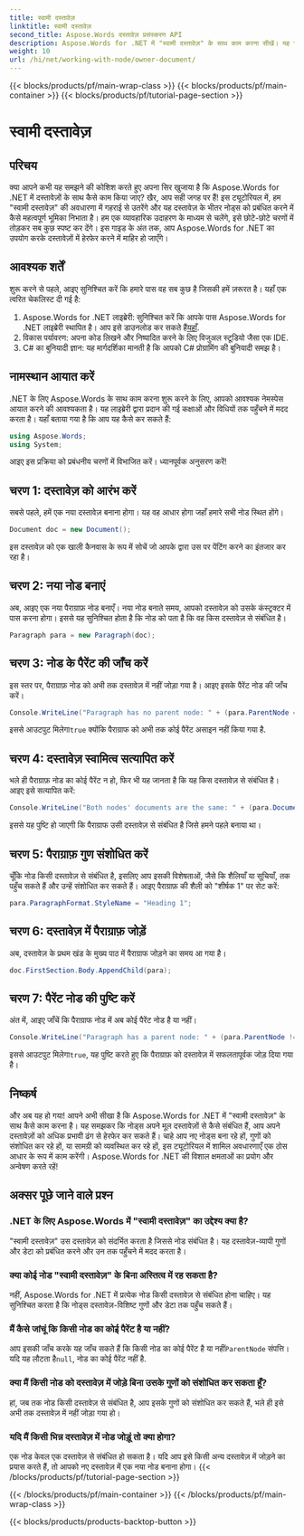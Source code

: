 ```yaml
---
title: स्वामी दस्तावेज़
linktitle: स्वामी दस्तावेज़
second_title: Aspose.Words दस्तावेज़ प्रसंस्करण API
description: Aspose.Words for .NET में "स्वामी दस्तावेज़" के साथ काम करना सीखें। यह चरण-दर-चरण मार्गदर्शिका दस्तावेज़ के भीतर नोड्स बनाने और हेरफेर करने को कवर करती है।
weight: 10
url: /hi/net/working-with-node/owner-document/
---
```


{{< blocks/products/pf/main-wrap-class >}}
{{< blocks/products/pf/main-container >}}
{{< blocks/products/pf/tutorial-page-section >}}

# स्वामी दस्तावेज़

## परिचय

क्या आपने कभी यह समझने की कोशिश करते हुए अपना सिर खुजाया है कि Aspose.Words for .NET में दस्तावेज़ों के साथ कैसे काम किया जाए? खैर, आप सही जगह पर हैं! इस ट्यूटोरियल में, हम "स्वामी दस्तावेज़" की अवधारणा में गहराई से उतरेंगे और यह दस्तावेज़ के भीतर नोड्स को प्रबंधित करने में कैसे महत्वपूर्ण भूमिका निभाता है। हम एक व्यावहारिक उदाहरण के माध्यम से चलेंगे, इसे छोटे-छोटे चरणों में तोड़कर सब कुछ स्पष्ट कर देंगे। इस गाइड के अंत तक, आप Aspose.Words for .NET का उपयोग करके दस्तावेज़ों में हेरफेर करने में माहिर हो जाएँगे।

## आवश्यक शर्तें

शुरू करने से पहले, आइए सुनिश्चित करें कि हमारे पास वह सब कुछ है जिसकी हमें ज़रूरत है। यहाँ एक त्वरित चेकलिस्ट दी गई है:

1.  Aspose.Words for .NET लाइब्रेरी: सुनिश्चित करें कि आपके पास Aspose.Words for .NET लाइब्रेरी स्थापित है। आप इसे डाउनलोड कर सकते हैं[यहाँ](https://releases.aspose.com/words/net/).
2. विकास पर्यावरण: अपना कोड लिखने और निष्पादित करने के लिए विजुअल स्टूडियो जैसा एक IDE.
3. C# का बुनियादी ज्ञान: यह मार्गदर्शिका मानती है कि आपको C# प्रोग्रामिंग की बुनियादी समझ है।

## नामस्थान आयात करें

.NET के लिए Aspose.Words के साथ काम करना शुरू करने के लिए, आपको आवश्यक नेमस्पेस आयात करने की आवश्यकता है। यह लाइब्रेरी द्वारा प्रदान की गई कक्षाओं और विधियों तक पहुँचने में मदद करता है। यहाँ बताया गया है कि आप यह कैसे कर सकते हैं:

```csharp
using Aspose.Words;
using System;
```

आइए इस प्रक्रिया को प्रबंधनीय चरणों में विभाजित करें। ध्यानपूर्वक अनुसरण करें!

## चरण 1: दस्तावेज़ को आरंभ करें

सबसे पहले, हमें एक नया दस्तावेज़ बनाना होगा। यह वह आधार होगा जहाँ हमारे सभी नोड स्थित होंगे।

```csharp
Document doc = new Document();
```

इस दस्तावेज़ को एक खाली कैनवास के रूप में सोचें जो आपके द्वारा उस पर पेंटिंग करने का इंतजार कर रहा है।

## चरण 2: नया नोड बनाएं

अब, आइए एक नया पैराग्राफ़ नोड बनाएँ। नया नोड बनाते समय, आपको दस्तावेज़ को उसके कंस्ट्रक्टर में पास करना होगा। इससे यह सुनिश्चित होता है कि नोड को पता है कि वह किस दस्तावेज़ से संबंधित है।

```csharp
Paragraph para = new Paragraph(doc);
```

## चरण 3: नोड के पैरेंट की जाँच करें

इस स्तर पर, पैराग्राफ़ नोड को अभी तक दस्तावेज़ में नहीं जोड़ा गया है। आइए इसके पैरेंट नोड की जाँच करें।

```csharp
Console.WriteLine("Paragraph has no parent node: " + (para.ParentNode == null));
```

 इससे आउटपुट मिलेगा`true` क्योंकि पैराग्राफ को अभी तक कोई पैरेंट असाइन नहीं किया गया है.

## चरण 4: दस्तावेज़ स्वामित्व सत्यापित करें

भले ही पैराग्राफ़ नोड का कोई पैरेंट न हो, फिर भी यह जानता है कि यह किस दस्तावेज़ से संबंधित है। आइए इसे सत्यापित करें:

```csharp
Console.WriteLine("Both nodes' documents are the same: " + (para.Document == doc));
```

इससे यह पुष्टि हो जाएगी कि पैराग्राफ उसी दस्तावेज़ से संबंधित है जिसे हमने पहले बनाया था।

## चरण 5: पैराग्राफ़ गुण संशोधित करें

चूँकि नोड किसी दस्तावेज़ से संबंधित है, इसलिए आप इसकी विशेषताओं, जैसे कि शैलियाँ या सूचियाँ, तक पहुँच सकते हैं और उन्हें संशोधित कर सकते हैं। आइए पैराग्राफ़ की शैली को "शीर्षक 1" पर सेट करें:

```csharp
para.ParagraphFormat.StyleName = "Heading 1";
```

## चरण 6: दस्तावेज़ में पैराग्राफ़ जोड़ें

अब, दस्तावेज़ के प्रथम खंड के मुख्य पाठ में पैराग्राफ जोड़ने का समय आ गया है।

```csharp
doc.FirstSection.Body.AppendChild(para);
```

## चरण 7: पैरेंट नोड की पुष्टि करें

अंत में, आइए जाँचें कि पैराग्राफ नोड में अब कोई पैरेंट नोड है या नहीं।

```csharp
Console.WriteLine("Paragraph has a parent node: " + (para.ParentNode != null));
```

 इससे आउटपुट मिलेगा`true`, यह पुष्टि करते हुए कि पैराग्राफ़ को दस्तावेज़ में सफलतापूर्वक जोड़ दिया गया है।

## निष्कर्ष

और अब यह हो गया! आपने अभी सीखा है कि Aspose.Words for .NET में "स्वामी दस्तावेज़" के साथ कैसे काम करना है। यह समझकर कि नोड्स अपने मूल दस्तावेज़ों से कैसे संबंधित हैं, आप अपने दस्तावेज़ों को अधिक प्रभावी ढंग से हेरफेर कर सकते हैं। चाहे आप नए नोड्स बना रहे हों, गुणों को संशोधित कर रहे हों, या सामग्री को व्यवस्थित कर रहे हों, इस ट्यूटोरियल में शामिल अवधारणाएँ एक ठोस आधार के रूप में काम करेंगी। Aspose.Words for .NET की विशाल क्षमताओं का प्रयोग और अन्वेषण करते रहें!

## अक्सर पूछे जाने वाले प्रश्न

### .NET के लिए Aspose.Words में "स्वामी दस्तावेज़" का उद्देश्य क्या है?  
"स्वामी दस्तावेज़" उस दस्तावेज़ को संदर्भित करता है जिससे नोड संबंधित है। यह दस्तावेज़-व्यापी गुणों और डेटा को प्रबंधित करने और उन तक पहुँचने में मदद करता है।

### क्या कोई नोड "स्वामी दस्तावेज़" के बिना अस्तित्व में रह सकता है?  
नहीं, Aspose.Words for .NET में प्रत्येक नोड किसी दस्तावेज़ से संबंधित होना चाहिए। यह सुनिश्चित करता है कि नोड्स दस्तावेज़-विशिष्ट गुणों और डेटा तक पहुँच सकते हैं।

### मैं कैसे जांचूं कि किसी नोड का कोई पैरेंट है या नहीं?  
आप इसकी जाँच करके यह जाँच सकते हैं कि किसी नोड का कोई पैरेंट है या नहीं`ParentNode` संपत्ति। यदि यह लौटता है`null`, नोड का कोई पैरेंट नहीं है.

### क्या मैं किसी नोड को दस्तावेज़ में जोड़े बिना उसके गुणों को संशोधित कर सकता हूँ?  
हां, जब तक नोड किसी दस्तावेज़ से संबंधित है, आप इसके गुणों को संशोधित कर सकते हैं, भले ही इसे अभी तक दस्तावेज़ में नहीं जोड़ा गया हो।

### यदि मैं किसी भिन्न दस्तावेज़ में नोड जोड़ूं तो क्या होगा?  
एक नोड केवल एक दस्तावेज़ से संबंधित हो सकता है। यदि आप इसे किसी अन्य दस्तावेज़ में जोड़ने का प्रयास करते हैं, तो आपको नए दस्तावेज़ में एक नया नोड बनाना होगा।
{{< /blocks/products/pf/tutorial-page-section >}}

{{< /blocks/products/pf/main-container >}}
{{< /blocks/products/pf/main-wrap-class >}}

{{< blocks/products/products-backtop-button >}}
